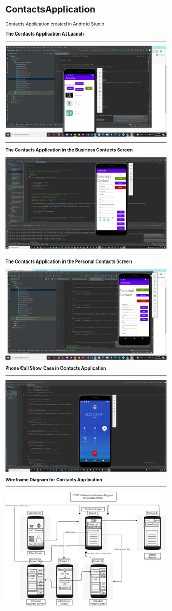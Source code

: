 # ContactsApplication
Contacts Application created in Android Studio


**The Contacts Application At Luanch**

<hr>

![Main Actiity](MainActivityAtLaunch.png)

<hr>

**The Contacts Application in the Business Contacts Screen**

![Business Contact Screen](BusinessContacts.png)

<hr>

**The Contacts Application in the Personal Contacts Screen**

![Personal Contact Screen](ShowCaseOfActions.png)

**Phone Call Show Case in Contacts Application**

<hr>

![Phone Call](In%20Phone%20Call.png)


**Wireframe Diagram for Contacts Application**

<hr>

![Wireframe Diagram](Wireframe.png)
